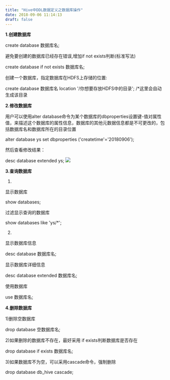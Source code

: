 ```yaml
---
title: "Hive中DDL数据定义之数据库操作"
date: 2018-09-06 11:14:13
draft: false
---
```

**1.创建数据库**

create database 数据库名;

避免要创建的数据库已经存在错误,增加if not exists判断(标准写法)

create database if not exists 数据库名;

创建一个数据库，指定数据库在HDFS上存储的位置:

create database 数据库名 location '/你想要存放HDFS中的目录'; /*这里会自动生成该目录

**2.修改数据库**

用户可以使用alter database命令为某个数据库的dbproperties设置键-值对属性值，来描述这个数据库的属性信息，数据库的其他元数据信息都是不可更改的，包括数据库名和数据库所在的目录位置

alter database ys set dbproperties ('createtime'='20180906');

然后查看修改结果：

desc database extended ys;
![](https://img-blog.csdn.net/20180906110525742?watermark/2/text/aHR0cHM6Ly9ibG9nLmNzZG4ubmV0L3lzXzIzMDAxNA==/font/5a6L5L2T/fontsize/400/fill/I0JBQkFCMA==/dissolve/70)

**3.查询数据库**

1)

显示数据库

show databases;

过滤显示查询的数据库

show databases like 'ys/*';

2)

显示数据库信息

desc database 数据库名;

显示数据库详细信息

desc database extended 数据库名;

使用数据库

use 数据库名;

**4.删除数据库**

1)删除空数据库

drop database 空数据库名;

2)如果删除的数据库不存在，最好采用 if exists判断数据库是否存在

drop database if exists 数据库名;

3)如果数据库不为空，可以采用cascade命令，强制删除

drop database db_hive cascade;